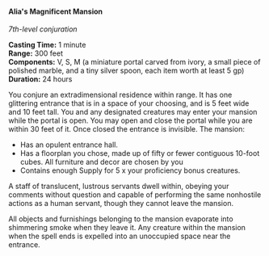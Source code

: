 #### Alia's Magnificent Mansion
<!-- previously "Magnificent Mansion" -->
<!-- markdownlint-disable link-image-reference-definitions -->
[_metadata_:spell_name]:- "Alia's Magnificent Mansion"
[_metadata_:spell_original_name]:- "Magnificent Mansion"
[_metadata_:spell_level]:- "7"
[_metadata_:spell_school]:- "conjuration"
[_metadata_:ritual]:- "false"
[_metadata_:casting_time_amount]:- "1"
[_metadata_:casting_time_unit]:- "minute"
[_metadata_:range]:- "300 feet"
[_metadata_:components_verbal]:- "true"
[_metadata_:components_somatic]:- "true"
[_metadata_:components_material]:- "true"
[_metadata_:components_material_description]:- "a miniature portal carved from ivory, a small piece of polished marble, and a tiny silver spoon, each item worth at least 5 gp"
[_metadata_:components_material_cost]:- "15 gp"
[_metadata_:duration]:- "24 hours"
[_metadata_:concentration]:- "false"
[_metadata_:compared_to_wotc_srd_5.1]:- "mechanics_different_wording_different"
[_metadata_:compared_to_a5e_srd]:- "mechanics_same_wording_same"
<!-- markdownlint-disable-next-line no-emphasis-as-heading -->
_7th-level conjuration_

**Casting Time:** 1 minute \
**Range:** 300 feet \
**Components:** V, S, M (a miniature portal carved from ivory, a small piece of polished marble, and a tiny silver spoon, each item worth at least 5 gp) \
**Duration:** 24 hours

You conjure an extradimensional residence within range.
It has one glittering entrance that is in a space of your choosing, and is 5 feet wide and 10 feet tall.
You and any designated creatures may enter your mansion while the portal is open.
You may open and close the portal while you are within 30 feet of it.
Once closed the entrance is invisible.
The mansion:

- Has an opulent entrance hall.
- Has a floorplan you chose, made up of fifty or fewer contiguous 10-foot cubes.
  All furniture and decor are chosen by you
- Contains enough Supply for 5 x your proficiency bonus creatures.

A staff of translucent, lustrous servants dwell within, obeying your comments without question and capable of performing the same nonhostile actions as a human servant, though they cannot leave the mansion.

All objects and furnishings belonging to the mansion evaporate into shimmering smoke when they leave it.
Any creature within the mansion when the spell ends is expelled into an unoccupied space near the entrance.
